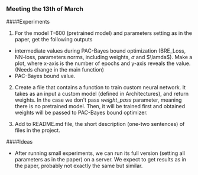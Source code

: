 ### Meeting the 13th of March

####Experiments

1. For the model T-600 (pretrained model) and parameters setting as in the paper, get the following outputs

  * intermediate values during PAC-Bayes bound optimization (BRE_Loss, NN-loss, parameters norms, including weights, $\sigma$ and $\lamda$). Make a plot, where x-axis is the number of epochs and y-axis reveals the value. (Needs change in the main function)
  * PAC-Bayes bound value.

2. Create a file that contains a function to train custom neural network. It takes as an input a custom model (defined in Architectures), and return weights.
In the case we don't pass *weight_pass* parameter, meaning there is no pretrained model. 
Then, it will be trained first and obtained weights will be passed to PAC-Bayes bound optimizer.

3. Add to README.md file, the short description (one-two sentences) of files in the project.

####Ideas
* After running small experiments, we can run its full version (setting all parameters as in the paper) on a server.
We expect to get results as in the paper, probably not exactly the same but similar.
